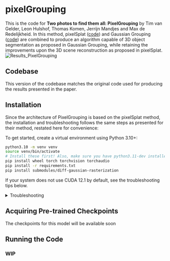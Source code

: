 # pixelGrouping

This is the code for **Two photos to find them all: PixelGrouping** by Tim van Gelder, Leon Hulshof,	Thomas Komen, Jerrijn Mandjes and Max de Redelijkheid.
In this method, pixelSplat ([code](https://github.com/dcharatan/pixelsplat)) and Gaussian Grouping ([code](https://github.com/lkeab/gaussian-grouping)) are combined to produce an algorithm capable of 3D object segmentation as proposed in Gaussian Grouping, while retaining the improvements upon the 3D scene reconstruction as proposed in pixelSplat.
![Results_PixelGrouping](https://github.com/ShadowStalfos/PixelGrouping/assets/40166524/0b699c6d-61e3-434c-a61e-55d6ca8f97e7)

## Codebase

This version of the codebase matches the original code used for producing the results presented in the paper. 

## Installation

Since the architecture of PixelGrouping is based on the pixelSplat method, the installation and troubleshooting follows the same steps as presented for their method, restated here for convenience:

To get started, create a virtual environment using Python 3.10+:

```bash
python3.10 -m venv venv
source venv/bin/activate
# Install these first! Also, make sure you have python3.11-dev installed if using Ubuntu.
pip install wheel torch torchvision torchaudio
pip install -r requirements.txt
pip install submodules/diff-gaussian-rasterization
```

If your system does not use CUDA 12.1 by default, see the troubleshooting tips below.

<details>
<summary>Troubleshooting</summary>
<br>

The Gaussian splatting CUDA code (`diff-gaussian-rasterization`) must be compiled using the same version of CUDA that PyTorch was compiled with. As of December 2023, the version of PyTorch you get when doing `pip install torch` was built using CUDA 12.1. If your system does not use CUDA 12.1 by default, you can try the following:

- Install a version of PyTorch that was built using your CUDA version. For example, to get PyTorch with CUDA 11.8, use the following command (more details [here](https://pytorch.org/get-started/locally/)):

```bash
pip3 install torch torchvision torchaudio --index-url https://download.pytorch.org/whl/cu118
```

- Install CUDA Toolkit 12.1 on your system. One approach (_try this at your own risk!_) is to install a second CUDA Toolkit version using the `runfile (local)` option [here](https://developer.nvidia.com/cuda-12-1-0-download-archive?target_os=Linux&target_arch=x86_64&Distribution=Ubuntu&target_version=22.04&target_type=runfile_local). When you run the installer, disable the options that install GPU drivers and update the default CUDA symlinks. If you do this, you can point your system to CUDA 12.1 during installation as follows:

```bash
LD_LIBRARY_PATH=/usr/local/cuda-12.1/lib64 pip install -r requirements.txt
# If everything else was installed but you're missing diff-gaussian-rasterization, do:
LD_LIBRARY_PATH=/usr/local/cuda-12.1/lib64 pip install git+https://github.com/dcharatan/diff-gaussian-rasterization-modified
```

</details>

## Acquiring Pre-trained Checkpoints

The checkpoints for this model will be available soon

## Running the Code

### WIP
